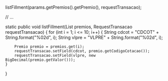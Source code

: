 listFillment(params.getPremios().getPremio(), requestTransacao);

// ...

static public void listFillment(List<Premio> premios, RequestTransacao requestTransacao) {
    for (int i = 1; i <= 10; i++) {
        String cdcot = "CDCOT" + String.format("%02d", i);
        String vlpre = "VLPRE" + String.format("%02d", i);

        Premio premio = premios.get(i);
        requestTransacao.setField(cdcot, premio.getCodigoCotacao());
        requestTransacao.setField(vlpre, new BigDecimal(premio.getValor()));
    }
}
